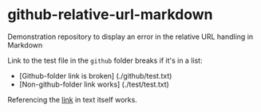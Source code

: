 # github-relative-url-markdown
Demonstration repository to display an error in the relative URL handling in Markdown

Link to the test file in the `github` folder breaks if it's in a list:

* [Github-folder link is broken] (./github/test.txt)
* [Non-github-folder link works] (./test/test.txt)


Referencing the [link](./github/test.txt) in text itself works.
